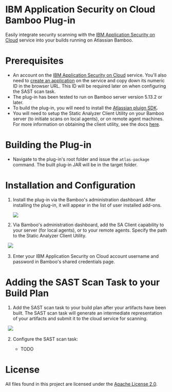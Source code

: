 # IBM Application Security on Cloud Bamboo Plug-in

Easily integrate security scanning with the [IBM Application Security on Cloud](https://appscan.ibmcloud.com) service into your builds running on Atlassian Bamboo.

# Prerequisites

- An account on the [IBM Application Security on Cloud](https://appscan.ibmcloud.com) service. You'll also need to [create an application](http://www.ibm.com/support/knowledgecenter/SSYJJF_1.0.0/ApplicationSecurityonCloud/ent_create_app_inventory_cm.html) on the service and copy down its numeric ID in the browser URL. This ID will be required later on when configuring the SAST scan task.
- The plug-in has been tested to run on Bamboo server version 5.13.2 or later.
- To build the plug-in, you will need to install the [Atlassian pluign SDK](https://developer.atlassian.com/docs/getting-started).
- You will need to setup the Static Analyzer Client Utility on your Bamboo server (to initiate scans on local agents), or on remote agent machines. For more information on obtaining the client utility, see the docs [here](http://www.ibm.com/support/knowledgecenter/SSYJJF_1.0.0/ApplicationSecurityonCloud/src_scanning.html).

# Building the Plug-in

- Navigate to the plug-in's root folder and issue the `atlas-package` command. The built plug-in JAR will be in the target folder.

# Installation and Configuration

1. Install the plug-in via the Bamboo's administration dashboard. After installing the plug-in, it will appear in the list of user installed add-ons.

   ![](https://github.com/AppSecDev/asoc-bamboo-plugin/blob/master/images/install1.png)

2. Via Bamboo's administration dashboard, add the SA Client capability to your server (for local agents), or to your remote agents. Specify the path to the Static Analyzer Client Utility.

   ![](https://github.com/AppSecDev/asoc-bamboo-plugin/blob/master/images/install2.png)

3. Enter your IBM Application Security on Cloud account username and password in Bamboo's shared credentials page.

# Adding the SAST Scan Task to your Build Plan

1. Add the SAST scan task to your build plan after your artifacts have been built. The SAST scan task will generate an intermediate representation of your artifacts and submit it to the cloud service for scanning.

   ![](https://github.com/AppSecDev/asoc-bamboo-plugin/blob/master/images/task1.png)

2. Configure the SAST scan task:

   - TODO

# License

All files found in this project are licensed under the [Apache License 2.0](LICENSE).

